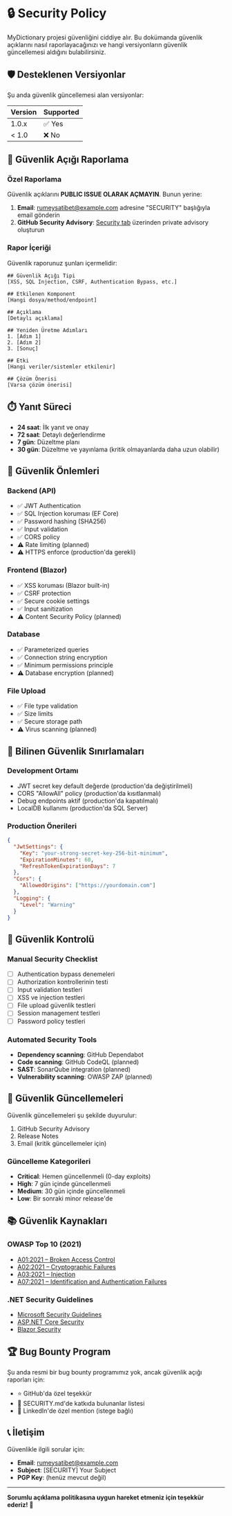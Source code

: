 # 🔒 Security Policy

MyDictionary projesi güvenliğini ciddiye alır. Bu dokümanda güvenlik açıklarını nasıl raporlayacağınızı ve hangi versiyonların güvenlik güncellemesi aldığını bulabilirsiniz.

## 🛡️ Desteklenen Versiyonlar

Şu anda güvenlik güncellemesi alan versiyonlar:

| Version | Supported          |
| ------- | ------------------ |
| 1.0.x   | ✅ Yes            |
| < 1.0   | ❌ No             |

## 🚨 Güvenlik Açığı Raporlama

### Özel Raporlama
Güvenlik açıklarını **PUBLIC ISSUE OLARAK AÇMAYIN**. Bunun yerine:

1. **Email**: rumeysatibet@example.com adresine "SECURITY" başlığıyla email gönderin
2. **GitHub Security Advisory**: [Security tab](https://github.com/rumeysatibet/MyDictionary/security) üzerinden private advisory oluşturun

### Rapor İçeriği
Güvenlik raporunuz şunları içermelidir:

```
## Güvenlik Açığı Tipi
[XSS, SQL Injection, CSRF, Authentication Bypass, etc.]

## Etkilenen Komponent
[Hangi dosya/method/endpoint]

## Açıklama
[Detaylı açıklama]

## Yeniden Üretme Adımları
1. [Adım 1]
2. [Adım 2]
3. [Sonuç]

## Etki
[Hangi veriler/sistemler etkilenir]

## Çözüm Önerisi
[Varsa çözüm önerisi]
```

## ⏱️ Yanıt Süreci

- **24 saat**: İlk yanıt ve onay
- **72 saat**: Detaylı değerlendirme
- **7 gün**: Düzeltme planı
- **30 gün**: Düzeltme ve yayınlama (kritik olmayanlarda daha uzun olabilir)

## 🔐 Güvenlik Önlemleri

### Backend (API)
- ✅ JWT Authentication
- ✅ SQL Injection koruması (EF Core)
- ✅ Password hashing (SHA256)
- ✅ Input validation
- ✅ CORS policy
- ⚠️ Rate limiting (planned)
- ⚠️ HTTPS enforce (production'da gerekli)

### Frontend (Blazor)
- ✅ XSS koruması (Blazor built-in)
- ✅ CSRF protection
- ✅ Secure cookie settings
- ✅ Input sanitization
- ⚠️ Content Security Policy (planned)

### Database
- ✅ Parameterized queries
- ✅ Connection string encryption
- ✅ Minimum permissions principle
- ⚠️ Database encryption (planned)

### File Upload
- ✅ File type validation
- ✅ Size limits
- ✅ Secure storage path
- ⚠️ Virus scanning (planned)

## 🚫 Bilinen Güvenlik Sınırlamaları

### Development Ortamı
- JWT secret key default değerde (production'da değiştirilmeli)
- CORS "AllowAll" policy (production'da kısıtlanmalı)
- Debug endpoints aktif (production'da kapatılmalı)
- LocalDB kullanımı (production'da SQL Server)

### Production Önerileri
```json
{
  "JwtSettings": {
    "Key": "your-strong-secret-key-256-bit-minimum",
    "ExpirationMinutes": 60,
    "RefreshTokenExpirationDays": 7
  },
  "Cors": {
    "AllowedOrigins": ["https://yourdomain.com"]
  },
  "Logging": {
    "Level": "Warning"
  }
}
```

## 🎯 Güvenlik Kontrolü

### Manual Security Checklist
- [ ] Authentication bypass denemeleri
- [ ] Authorization kontrollerinin testi
- [ ] Input validation testleri
- [ ] XSS ve injection testleri
- [ ] File upload güvenlik testleri
- [ ] Session management testleri
- [ ] Password policy testleri

### Automated Security Tools
- **Dependency scanning**: GitHub Dependabot
- **Code scanning**: GitHub CodeQL (planned)
- **SAST**: SonarQube integration (planned)
- **Vulnerability scanning**: OWASP ZAP (planned)

## 🔄 Güvenlik Güncellemeleri

Güvenlik güncellemeleri şu şekilde duyurulur:
1. GitHub Security Advisory
2. Release Notes
3. Email (kritik güncellemeler için)

### Güncelleme Kategorileri
- **Critical**: Hemen güncellenmeli (0-day exploits)
- **High**: 7 gün içinde güncellenmeli
- **Medium**: 30 gün içinde güncellenmeli  
- **Low**: Bir sonraki minor release'de

## 📚 Güvenlik Kaynakları

### OWASP Top 10 (2021)
- [A01:2021 – Broken Access Control](https://owasp.org/Top10/A01_2021-Broken_Access_Control/)
- [A02:2021 – Cryptographic Failures](https://owasp.org/Top10/A02_2021-Cryptographic_Failures/)
- [A03:2021 – Injection](https://owasp.org/Top10/A03_2021-Injection/)
- [A07:2021 – Identification and Authentication Failures](https://owasp.org/Top10/A07_2021-Identification_and_Authentication_Failures/)

### .NET Security Guidelines
- [Microsoft Security Guidelines](https://docs.microsoft.com/en-us/dotnet/standard/security/)
- [ASP.NET Core Security](https://docs.microsoft.com/en-us/aspnet/core/security/)
- [Blazor Security](https://docs.microsoft.com/en-us/aspnet/core/blazor/security/)

## 🏆 Bug Bounty Program

Şu anda resmi bir bug bounty programımız yok, ancak güvenlik açığı raporları için:
- ⭐ GitHub'da özel teşekkür
- 📝 SECURITY.md'de katkıda bulunanlar listesi
- 🎉 LinkedIn'de özel mention (istege bağlı)

## 📞 İletişim

Güvenlikle ilgili sorular için:
- **Email**: rumeysatibet@example.com
- **Subject**: [SECURITY] Your Subject
- **PGP Key**: (henüz mevcut değil)

---

**Sorumlu açıklama politikasına uygun hareket etmeniz için teşekkür ederiz! 🙏**